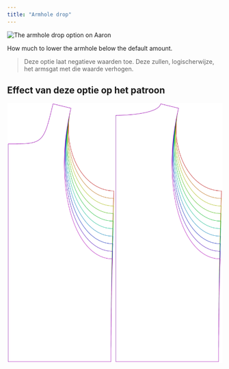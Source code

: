 ```yaml
---
title: "Armhole drop"
---
```


![The armhole drop option on Aaron](./armholedrop.svg)

How much to lower the armhole below the default amount.

> Deze optie laat negatieve waarden toe. Deze zullen, logischerwijze, het armsgat met die waarde verhogen.

## Effect van deze optie op het patroon

![This image shows the effect of this option by superimposing several variants that have a different value for this option](aaron_armholedrop_sample.svg "Effect of this option on the pattern")
